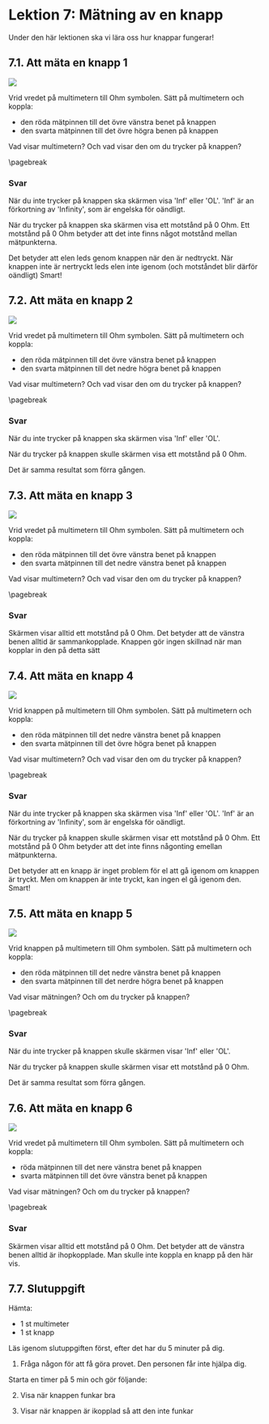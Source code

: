 # Lektion 7: Mätning av en knapp

Under den här lektionen ska vi lära oss hur knappar fungerar!

## 7.1. Att mäta en knapp 1

![](maetning_av_en_knapp_1.png)

Vrid vredet på multimetern till Ohm symbolen.
Sätt på multimetern och koppla:

 * den röda mätpinnen till det övre vänstra benet på knappen
 * den svarta mätpinnen till det övre högra benen på knappen

Vad visar multimetern? Och vad visar den om du trycker på knappen?

\pagebreak

### Svar

När du inte trycker på knappen ska skärmen visa 'Inf' eller 'OL'. 'Inf' är an förkortning av 'Infinity', som är engelska för oändligt.

När du trycker på knappen ska skärmen visa ett motstånd på 0 Ohm.
Ett motstånd på 0 Ohm betyder att det inte finns något motstånd mellan mätpunkterna.

Det betyder att elen leds genom knappen när den är nedtryckt. När knappen inte är nertryckt leds elen inte igenom (och motståndet blir därför oändligt)
Smart!

## 7.2. Att mäta en knapp 2

![](maetning_av_en_knapp_2.png)

Vrid vredet på multimetern till Ohm symbolen.
Sätt på multimetern och koppla:

 * den röda mätpinnen till det övre vänstra benet på knappen
 * den svarta mätpinnen till det nedre högra benet på knappen

Vad visar multimetern? Och vad visar den om du trycker på knappen?

\pagebreak

### Svar

När du inte trycker på knappen ska skärmen visa 'Inf' eller 'OL'.

När du trycker på knappen skulle skärmen visa ett motstånd på 0 Ohm.

Det är samma resultat som förra gången.

## 7.3. Att mäta en knapp 3

![](maetning_av_en_knapp_3.png)

Vrid vredet på multimetern till Ohm symbolen.
Sätt på multimetern och koppla:

 * den röda mätpinnen till det övre vänstra benet på knappen
 * den svarta mätpinnen till det nedre vänstra benet på knappen

Vad visar multimetern? Och vad visar den om du trycker på knappen?

\pagebreak

### Svar

Skärmen visar alltid ett motstånd på 0 Ohm.
Det betyder att de vänstra benen alltid är sammankopplade.
Knappen gör ingen skillnad när man kopplar in den på detta sätt
## 7.4. Att mäta en knapp 4

![](maetning_av_en_knapp_4.png)

Vrid knappen på multimetern till Ohm symbolen.
Sätt på multimetern och koppla:

 * den röda mätpinnen till det nedre vänstra benet på knappen
 * den svarta mätpinnen till det övre högra benet på knappen

Vad visar multimetern? Och vad visar den om du trycker på knappen?

\pagebreak

### Svar

När du inte trycker på knappen ska skärmen visa 'Inf' eller 'OL'. 'Inf' är an förkortning av 'Infinity', som är engelska för oändligt.

När du trycker på knappen skulle skärmen visar ett motstånd på 0 Ohm.
Ett motstånd på 0 Ohm betyder att det inte finns någonting emellan mätpunkterna.

Det betyder att en knapp är inget problem för el att gå igenom om knappen
är tryckt. Men om knappen är inte tryckt, kan ingen el gå igenom den.
Smart!

## 7.5. Att mäta en knapp 5

![](maetning_av_en_knapp_5.png)

Vrid knappen på multimetern till Ohm symbolen.
Sätt på multimetern och koppla:

 * den röda mätpinnen till det nedre vänstra benet på knappen
 * den svarta mätpinnen till det nerdre högra benet på knappen

Vad visar mätningen? Och om du trycker på knappen?

\pagebreak

### Svar

När du inte trycker på knappen skulle skärmen visar 'Inf' eller 'OL'.

När du trycker på knappen skulle skärmen visar ett motstånd på 0 Ohm.

Det är samma resultat som förra gången.

## 7.6. Att mäta en knapp 6

![](maetning_av_en_knapp_6.png)

Vrid vredet på multimetern till Ohm symbolen.
Sätt på multimetern och koppla:

 * röda mätpinnen till det nere vänstra benet på knappen
 * svarta mätpinnen till det övre vänstra benet på knappen

Vad visar mätningen? Och om du trycker på knappen?

\pagebreak

### Svar

Skärmen visar alltid ett motstånd på 0 Ohm.
Det betyder att de vänstra benen alltid är ihopkopplade.
Man skulle inte koppla en knapp på den här vis.

## 7.7. Slutuppgift

Hämta:

 * 1 st multimeter
 * 1 st knapp

Läs igenom slutuppgiften först, efter det har du 5 minuter på dig.

1. Fråga någon för att få göra provet. Den personen får inte hjälpa dig.

Starta en timer på 5 min och gör följande:

2. Visa när knappen funkar bra

2. Visar när knappen är ikopplad så att den inte funkar
